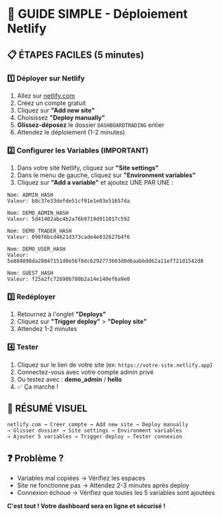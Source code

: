 # 🚀 GUIDE SIMPLE - Déploiement Netlify

## 📋 ÉTAPES FACILES (5 minutes)

### 1️⃣ **Déployer sur Netlify**
1. Allez sur [netlify.com](https://netlify.com)
2. Créez un compte gratuit
3. Cliquez sur **"Add new site"**
4. Choisissez **"Deploy manually"**
5. **Glissez-déposez** le dossier `DASHBOARDTRADING` entier
6. Attendez le déploiement (1-2 minutes)

### 2️⃣ **Configurer les Variables (IMPORTANT)**
1. Dans votre site Netlify, cliquez sur **"Site settings"**
2. Dans le menu de gauche, cliquez sur **"Environment variables"**
3. Cliquez sur **"Add a variable"** et ajoutez UNE PAR UNE :

```
Nom: ADMIN_HASH
Valeur: b8c37e33defde51cf91e1e03e51657da
```

```
Nom: DEMO_ADMIN_HASH  
Valeur: 5d41402abc4b2a76b9719d911017c592
```

```
Nom: DEMO_TRADER_HASH
Valeur: 098f6bcd4621d373cade4e832627b4f6
```

```
Nom: DEMO_USER_HASH
Valeur: 5e884898da28047151d0e56f8dc6292773603d0d6aabbdd62a11ef721d1542d8
```

```
Nom: GUEST_HASH
Valeur: f25a2fc72690b780b2a14e140ef6a9e0
```

### 3️⃣ **Redéployer**
1. Retournez à l'onglet **"Deploys"**
2. Cliquez sur **"Trigger deploy"** > **"Deploy site"**
3. Attendez 1-2 minutes

### 4️⃣ **Tester**
1. Cliquez sur le lien de votre site (ex: `https://votre-site.netlify.app`)
2. Connectez-vous avec votre compte admin privé
3. Ou testez avec : **demo_admin** / **hello**
4. ✅ Ça marche !

## 🎯 **RÉSUMÉ VISUEL**

```
netlify.com → Créer compte → Add new site → Deploy manually 
→ Glisser dossier → Site settings → Environment variables 
→ Ajouter 5 variables → Trigger deploy → Tester connexion
```

## ❓ **Problème ?**
- Variables mal copiées → Vérifiez les espaces
- Site ne fonctionne pas → Attendez 2-3 minutes après deploy
- Connexion échoue → Vérifiez que toutes les 5 variables sont ajoutées

**C'est tout ! Votre dashboard sera en ligne et sécurisé !**